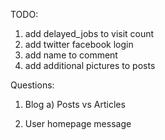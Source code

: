 TODO: 

1) add delayed_jobs to visit count
2) add twitter facebook login
3) add name to comment
4) add additional pictures to posts

Questions: 

1) Blog
  a) Posts vs Articles

2) User homepage message



